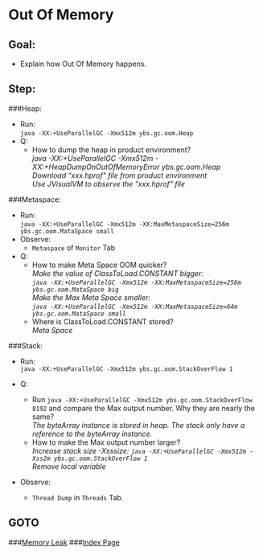 Out Of Memory
==
Goal:
--
* Explain how Out Of Memory happens.


Step:
--
###Heap:
* Run:  
	`java -XX:+UseParallelGC -Xmx512m ybs.gc.oom.Heap`
* Q:  
	* How to dump the heap in product environment?  
	*java -XX:+UseParallelGC -Xmx512m -XX:+HeapDumpOnOutOfMemoryError ybs.gc.oom.Heap  
	Download "xxx.hprof" file from product environment  
	Use JVisualVM to observe the "xxx.hprof" file*

###Metaspace:
* Run:  
	`java -XX:+UseParallelGC -Xmx512m -XX:MaxMetaspaceSize=256m ybs.gc.oom.MataSpace small`
* Observe:  
	* `Metaspace` of `Monitor` Tab
* Q:  
	* How to make Meta Space OOM quicker?  
	*Make the value of ClassToLoad.CONSTANT bigger:  
	`java -XX:+UseParallelGC -Xmx512m -XX:MaxMetaspaceSize=256m ybs.gc.oom.MataSpace big`  
	Make the Max Meta Space smaller:  
	`java -XX:+UseParallelGC -Xmx512m -XX:MaxMetaspaceSize=64m ybs.gc.oom.MataSpace small`*
	* Where is ClassToLoad.CONSTANT stored?  
	*Meta Space*

###Stack:
* Run:  
	`java -XX:+UseParallelGC -Xmx512m ybs.gc.oom.StackOverFlow 1`

* Q:  
	* Run `java -XX:+UseParallelGC -Xmx512m ybs.gc.oom.StackOverFlow 8192` and compare the Max output number. Why they are nearly the same?  
	*The byteArray instance is stored in heap. The stack only have a reference to the byteArray instance.*  
	* How to make the Max output number larger?  
	*Increase stack size -Xsssize: `java -XX:+UseParallelGC -Xmx512m -Xss2m ybs.gc.oom.StackOverFlow 1`  
	Remove local variable*
* Observe:  
	* `Thread Dump` in `Threads` Tab.


GOTO
--
###[Memory Leak](../memoryLeak/README.md)
###[Index Page](../../../../../../README.md)
